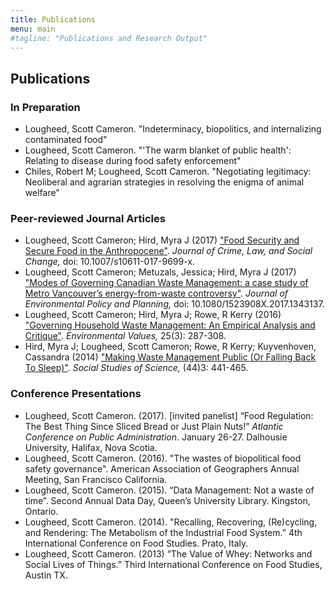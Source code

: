 ```yaml
---
title: Publications
menu: main
#tagline: "Publications and Research Output"
---
```


## Publications

### In Preparation

* Lougheed, Scott Cameron. "Indeterminacy, biopolitics, and internalizing contaminated food"
* Lougheed, Scott Cameron. "'The warm blanket of public health': Relating to disease during food safety enforcement"
* Chiles, Robert M; Lougheed, Scott Cameron. "Negotiating legitimacy: Neoliberal and agrarian strategies in resolving the enigma of animal welfare"

### Peer-reviewed Journal Articles
  
* Lougheed, Scott Cameron; Hird, Myra J (2017) ["Food Security and Secure Food in the Anthropocene"](http://doi.org/10.1007/s10611-017-9699-x). *Journal of Crime, Law, and Social Change,* doi: 10.1007/s10611-017-9699-x.
* Lougheed, Scott Cameron; Metuzals, Jessica; Hird, Myra J (2017) ["Modes of Governing Canadian Waste Management: a case study of Metro Vancouver’s energy-from-waste controversy"](https://doi.org/10.1080/1523908X.2017.1343137). *Journal of Environmental Policy and Planning,* doi: 10.1080/1523908X.2017.1343137.
* Lougheed, Scott Cameron; Hird, Myra J; Rowe, R Kerry (2016) ["Governing Household Waste Management: An Empirical Analysis and Critique"](http://www.ingentaconnect.com/content/whp/ev/2016/00000025/00000003/art00004). *Environmental Values,* 25(3): 287-308.
* Hird, Myra J; Lougheed, Scott Cameron; Rowe, R Kerry; Kuyvenhoven, Cassandra (2014) ["Making Waste Management Public (Or Falling Back To Sleep)"](http://sss.sagepub.com/content/44/3/441.full). *Social Studies of Science,* (44)3: 441-465.
  
### Conference Presentations
  
* Lougheed, Scott Cameron. (2017). [invited panelist] “Food Regulation: The Best Thing Since Sliced Bread or Just Plain Nuts!” *Atlantic Conference on Public Administration*. January 26-27. Dalhousie University, Halifax, Nova Scotia.
* Lougheed, Scott Cameron. (2016). "The wastes of biopolitical food safety governance". American Association of Geographers Annual Meeting, San Francisco California.
* Lougheed, Scott Cameron. (2015). “Data Management: Not a waste of time”. Second Annual Data Day, Queen’s University Library. Kingston, Ontario.
* Lougheed, Scott Cameron. (2014). "Recalling, Recovering, (Re)cycling, and Rendering: The Metabolism of the Industrial Food System.” 4th International Conference on Food Studies. Prato, Italy.
* Lougheed, Scott Cameron. (2013) “The Value of Whey: Networks and Social Lives of Things.” Third International Conference on Food Studies, Austin TX.
